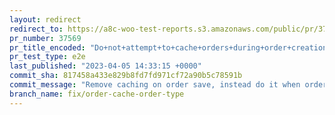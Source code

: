 ```yaml
---
layout: redirect
redirect_to: https://a8c-woo-test-reports.s3.amazonaws.com/public/pr/37569/e2e/index.html
pr_number: 37569
pr_title_encoded: "Do+not+attempt+to+cache+orders+during+order+creation"
pr_test_type: e2e
last_published: "2023-04-05 14:33:15 +0000"
commit_sha: 817458a433e829b8fd7fd971cf72a90b5c78591b
commit_message: "Remove caching on order save, instead do it when order is fetched."
branch_name: fix/order-cache-order-type
---
```

